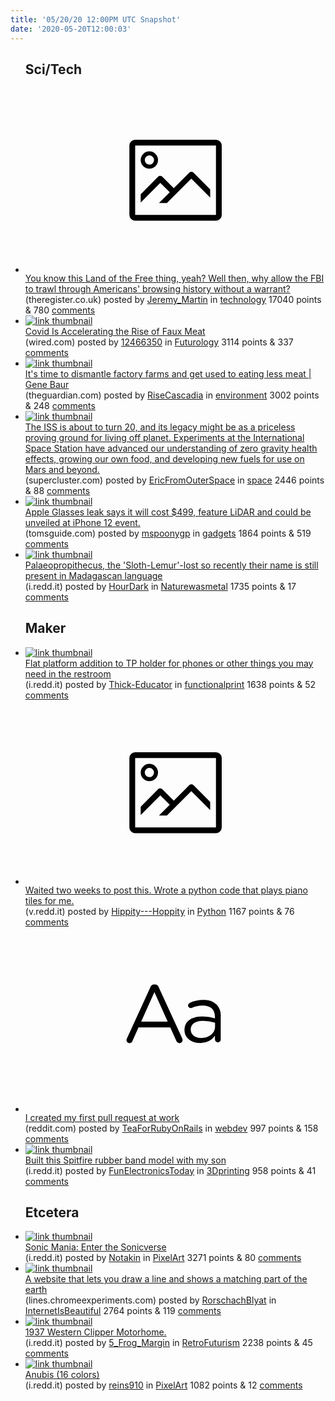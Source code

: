 ```yaml
---
title: '05/20/20 12:00PM UTC Snapshot'
date: '2020-05-20T12:00:03'
---
```

<ul>
<h2>Sci/Tech</h2>

<li><a href='https://www.theregister.co.uk/2020/05/20/us_spy_bill/'><svg version='1.1' viewBox='-34 -14 104 64' preserveAspectRatio='xMidYMid meet' xmlns='http://www.w3.org/2000/svg' xmlns:xlink='http://www.w3.org/1999/xlink'>
    <title>link thumbnail</title>
    <path d='M32,4H4A2,2,0,0,0,2,6V30a2,2,0,0,0,2,2H32a2,2,0,0,0,2-2V6A2,2,0,0,0,32,4ZM4,30V6H32V30Z'></path>
    <path d='M8.92,14a3,3,0,1,0-3-3A3,3,0,0,0,8.92,14Zm0-4.6A1.6,1.6,0,1,1,7.33,11,1.6,1.6,0,0,1,8.92,9.41Z'></path>
    <path d='M22.78,15.37l-5.4,5.4-4-4a1,1,0,0,0-1.41,0L5.92,22.9v2.83l6.79-6.79L16,22.18l-3.75,3.75H15l8.45-8.45L30,24V21.18l-5.81-5.81A1,1,0,0,0,22.78,15.37Z'></path>
    </svg></a><div><div class='linkTitle'><a href='https://www.theregister.co.uk/2020/05/20/us_spy_bill/'>You know this Land of the Free thing, yeah? Well then, why allow the FBI to trawl through Americans' browsing history without a warrant?</a></div>(theregister.co.uk) posted by <a href='https://www.reddit.com/user/Jeremy_Martin'>Jeremy_Martin</a> in <a href='https://www.reddit.com/r/technology'>technology</a> 17040 points & 780 <a href='https://www.reddit.com/r/technology/comments/gn1zk2/you_know_this_land_of_the_free_thing_yeah_well/'>comments</a></div></li>

<li><a href='https://www.wired.com/story/covid-faux-meat/'><img src='https://b.thumbs.redditmedia.com/rIRztaYkhj1aq6jnDr0czzeSKNXFcde9O5i3bvSGWPg.jpg' alt='link thumbnail'></a><div><div class='linkTitle'><a href='https://www.wired.com/story/covid-faux-meat/'>Covid Is Accelerating the Rise of Faux Meat</a></div>(wired.com) posted by <a href='https://www.reddit.com/user/12466350'>12466350</a> in <a href='https://www.reddit.com/r/Futurology'>Futurology</a> 3114 points & 337 <a href='https://www.reddit.com/r/Futurology/comments/gmsr6g/covid_is_accelerating_the_rise_of_faux_meat/'>comments</a></div></li>

<li><a href='https://www.theguardian.com/commentisfree/2020/may/19/its-time-to-get-used-to-eating-less-meat'><img src='https://b.thumbs.redditmedia.com/RcVRBCIuexZbX9bVJyf5wJdFdKrA9QquZS1hKeAZc3k.jpg' alt='link thumbnail'></a><div><div class='linkTitle'><a href='https://www.theguardian.com/commentisfree/2020/may/19/its-time-to-get-used-to-eating-less-meat'>It's time to dismantle factory farms and get used to eating less meat | Gene Baur</a></div>(theguardian.com) posted by <a href='https://www.reddit.com/user/RiseCascadia'>RiseCascadia</a> in <a href='https://www.reddit.com/r/environment'>environment</a> 3002 points & 248 <a href='https://www.reddit.com/r/environment/comments/gmuwhi/its_time_to_dismantle_factory_farms_and_get_used/'>comments</a></div></li>

<li><a href='https://www.supercluster.com/editorial/learning-to-live-and-work-off-planet'><img src='https://b.thumbs.redditmedia.com/ugNDKQkybAkMJmMgK7-lLUAkWEMDQU5d4Ixua9YnP2A.jpg' alt='link thumbnail'></a><div><div class='linkTitle'><a href='https://www.supercluster.com/editorial/learning-to-live-and-work-off-planet'>The ISS is about to turn 20, and its legacy might be as a priceless proving ground for living off planet. Experiments at the International Space Station have advanced our understanding of zero gravity health effects, growing our own food, and developing new fuels for use on Mars and beyond.</a></div>(supercluster.com) posted by <a href='https://www.reddit.com/user/EricFromOuterSpace'>EricFromOuterSpace</a> in <a href='https://www.reddit.com/r/space'>space</a> 2446 points & 88 <a href='https://www.reddit.com/r/space/comments/gmr38d/the_iss_is_about_to_turn_20_and_its_legacy_might/'>comments</a></div></li>

<li><a href='https://www.tomsguide.com/news/massive-apple-glass-leak-reveals-price-release-date-and-specs?utm_source=notification'><img src='https://b.thumbs.redditmedia.com/t-zkrLDij5emIBEdBfxcTfKIl1WV7zQoykjLCbP3q_w.jpg' alt='link thumbnail'></a><div><div class='linkTitle'><a href='https://www.tomsguide.com/news/massive-apple-glass-leak-reveals-price-release-date-and-specs?utm_source=notification'>Apple Glasses leak says it will cost $499, feature LiDAR and could be unveiled at iPhone 12 event.</a></div>(tomsguide.com) posted by <a href='https://www.reddit.com/user/mspoonygp'>mspoonygp</a> in <a href='https://www.reddit.com/r/gadgets'>gadgets</a> 1864 points & 519 <a href='https://www.reddit.com/r/gadgets/comments/gmopxp/apple_glasses_leak_says_it_will_cost_499_feature/'>comments</a></div></li>

<li><a href='https://i.redd.it/qgetwbcatsz41.png'><img src='https://b.thumbs.redditmedia.com/tRiZPjbdB3h0TybXbEsn6_Pqc34YUPnIU7hwmjJqfuU.jpg' alt='link thumbnail'></a><div><div class='linkTitle'><a href='https://i.redd.it/qgetwbcatsz41.png'>Palaeopropithecus, the 'Sloth-Lemur'-lost so recently their name is still present in Madagascan language</a></div>(i.redd.it) posted by <a href='https://www.reddit.com/user/HourDark'>HourDark</a> in <a href='https://www.reddit.com/r/Naturewasmetal'>Naturewasmetal</a> 1735 points & 17 <a href='https://www.reddit.com/r/Naturewasmetal/comments/gmywda/palaeopropithecus_the_slothlemurlost_so_recently/'>comments</a></div></li>

<h2>Maker</h2>

<li><a href='https://i.redd.it/v2v8vt7a9qz41.jpg'><img src='https://b.thumbs.redditmedia.com/9ysPWd5Gu3pMPrZBWP7WENITmuuEV1c-nc040T6OTEk.jpg' alt='link thumbnail'></a><div><div class='linkTitle'><a href='https://i.redd.it/v2v8vt7a9qz41.jpg'>Flat platform addition to TP holder for phones or other things you may need in the restroom</a></div>(i.redd.it) posted by <a href='https://www.reddit.com/user/Thick-Educator'>Thick-Educator</a> in <a href='https://www.reddit.com/r/functionalprint'>functionalprint</a> 1638 points & 52 <a href='https://www.reddit.com/r/functionalprint/comments/gmp14i/flat_platform_addition_to_tp_holder_for_phones_or/'>comments</a></div></li>

<li><a href='https://v.redd.it/aihrbp56yrz41'><svg version='1.1' viewBox='-34 -14 104 64' preserveAspectRatio='xMidYMid meet' xmlns='http://www.w3.org/2000/svg' xmlns:xlink='http://www.w3.org/1999/xlink'>
    <title>link thumbnail</title>
    <path d='M32,4H4A2,2,0,0,0,2,6V30a2,2,0,0,0,2,2H32a2,2,0,0,0,2-2V6A2,2,0,0,0,32,4ZM4,30V6H32V30Z'></path>
    <path d='M8.92,14a3,3,0,1,0-3-3A3,3,0,0,0,8.92,14Zm0-4.6A1.6,1.6,0,1,1,7.33,11,1.6,1.6,0,0,1,8.92,9.41Z'></path>
    <path d='M22.78,15.37l-5.4,5.4-4-4a1,1,0,0,0-1.41,0L5.92,22.9v2.83l6.79-6.79L16,22.18l-3.75,3.75H15l8.45-8.45L30,24V21.18l-5.81-5.81A1,1,0,0,0,22.78,15.37Z'></path>
    </svg></a><div><div class='linkTitle'><a href='https://v.redd.it/aihrbp56yrz41'>Waited two weeks to post this. Wrote a python code that plays piano tiles for me.</a></div>(v.redd.it) posted by <a href='https://www.reddit.com/user/Hippity---Hoppity'>Hippity---Hoppity</a> in <a href='https://www.reddit.com/r/Python'>Python</a> 1167 points & 76 <a href='https://www.reddit.com/r/Python/comments/gmvmfn/waited_two_weeks_to_post_this_wrote_a_python_code/'>comments</a></div></li>

<li><a href='https://www.reddit.com/r/webdev/comments/gmy76i/i_created_my_first_pull_request_at_work/'><svg version='1.1' viewBox='-34 -12 104 64' preserveAspectRatio='xMidYMid slice' xmlns='http://www.w3.org/2000/svg' xmlns:xlink='http://www.w3.org/1999/xlink'>
    <title>text link thumbnail</title>
    <path d='M12.19,8.84a1.45,1.45,0,0,0-1.4-1h-.12a1.46,1.46,0,0,0-1.42,1L1.14,26.56a1.29,1.29,0,0,0-.14.59,1,1,0,0,0,1,1,1.12,1.12,0,0,0,1.08-.77l2.08-4.65h11l2.08,4.59a1.24,1.24,0,0,0,1.12.83,1.08,1.08,0,0,0,1.08-1.08,1.64,1.64,0,0,0-.14-.57ZM6.08,20.71l4.59-10.22,4.6,10.22Z'>
    </path>
    <path d='M32.24,14.78A6.35,6.35,0,0,0,27.6,13.2a11.36,11.36,0,0,0-4.7,1,1,1,0,0,0-.58.89,1,1,0,0,0,.94.92,1.23,1.23,0,0,0,.39-.08,8.87,8.87,0,0,1,3.72-.81c2.7,0,4.28,1.33,4.28,3.92v.5a15.29,15.29,0,0,0-4.42-.61c-3.64,0-6.14,1.61-6.14,4.64v.05c0,2.95,2.7,4.48,5.37,4.48a6.29,6.29,0,0,0,5.19-2.48V26.9a1,1,0,0,0,1,1,1,1,0,0,0,1-1.06V19A5.71,5.71,0,0,0,32.24,14.78Zm-.56,7.7c0,2.28-2.17,3.89-4.81,3.89-1.94,0-3.61-1.06-3.61-2.86v-.06c0-1.8,1.5-3,4.2-3a15.2,15.2,0,0,1,4.22.61Z'>
    </path>
    </svg></a><div><div class='linkTitle'><a href='https://www.reddit.com/r/webdev/comments/gmy76i/i_created_my_first_pull_request_at_work/'>I created my first pull request at work</a></div>(reddit.com) posted by <a href='https://www.reddit.com/user/TeaForRubyOnRails'>TeaForRubyOnRails</a> in <a href='https://www.reddit.com/r/webdev'>webdev</a> 997 points & 158 <a href='https://www.reddit.com/r/webdev/comments/gmy76i/i_created_my_first_pull_request_at_work/'>comments</a></div></li>

<li><a href='https://i.redd.it/5d4i2agqxsz41.png'><img src='https://b.thumbs.redditmedia.com/So1LS4n9ErOdU_7zc0SN80nQBjqq_VjCcvydhVdORbE.jpg' alt='link thumbnail'></a><div><div class='linkTitle'><a href='https://i.redd.it/5d4i2agqxsz41.png'>Built this Spitfire rubber band model with my son</a></div>(i.redd.it) posted by <a href='https://www.reddit.com/user/FunElectronicsToday'>FunElectronicsToday</a> in <a href='https://www.reddit.com/r/3Dprinting'>3Dprinting</a> 958 points & 41 <a href='https://www.reddit.com/r/3Dprinting/comments/gmzdwj/built_this_spitfire_rubber_band_model_with_my_son/'>comments</a></div></li>

<h2>Etcetera</h2>

<li><a href='https://i.redd.it/tkndipj1ftz41.png'><img src='https://b.thumbs.redditmedia.com/_QXz4qSHWEbHm7nCjiijEx3o7W2a2qFKFpX06OkNWcE.jpg' alt='link thumbnail'></a><div><div class='linkTitle'><a href='https://i.redd.it/tkndipj1ftz41.png'>Sonic Mania: Enter the Sonicverse</a></div>(i.redd.it) posted by <a href='https://www.reddit.com/user/Notakin'>Notakin</a> in <a href='https://www.reddit.com/r/PixelArt'>PixelArt</a> 3271 points & 80 <a href='https://www.reddit.com/r/PixelArt/comments/gn118u/sonic_mania_enter_the_sonicverse/'>comments</a></div></li>

<li><a href='https://lines.chromeexperiments.com/'><img src='https://a.thumbs.redditmedia.com/13xztgZIKC9LhkjpzO6QjvQy9Ik06TYLWLaAaVVFFW0.jpg' alt='link thumbnail'></a><div><div class='linkTitle'><a href='https://lines.chromeexperiments.com/'>A website that lets you draw a line and shows a matching part of the earth</a></div>(lines.chromeexperiments.com) posted by <a href='https://www.reddit.com/user/RorschachBlyat'>RorschachBlyat</a> in <a href='https://www.reddit.com/r/InternetIsBeautiful'>InternetIsBeautiful</a> 2764 points & 119 <a href='https://www.reddit.com/r/InternetIsBeautiful/comments/gn41i4/a_website_that_lets_you_draw_a_line_and_shows_a/'>comments</a></div></li>

<li><a href='https://i.redd.it/n578nauyctz41.jpg'><img src='https://b.thumbs.redditmedia.com/qrOob5bKBAcnT7-KEyi7H_R99RwHXA60R03xZQ5tEvg.jpg' alt='link thumbnail'></a><div><div class='linkTitle'><a href='https://i.redd.it/n578nauyctz41.jpg'>1937 Western Clipper Motorhome.</a></div>(i.redd.it) posted by <a href='https://www.reddit.com/user/5_Frog_Margin'>5_Frog_Margin</a> in <a href='https://www.reddit.com/r/RetroFuturism'>RetroFuturism</a> 2238 points & 45 <a href='https://www.reddit.com/r/RetroFuturism/comments/gn0uzq/1937_western_clipper_motorhome/'>comments</a></div></li>

<li><a href='https://i.redd.it/ix5p6q6jwpz41.png'><img src='https://a.thumbs.redditmedia.com/i6YN0EfxV7I4y_3mYjAcYhKNnMvV_yJPkVFtt0d6pv0.jpg' alt='link thumbnail'></a><div><div class='linkTitle'><a href='https://i.redd.it/ix5p6q6jwpz41.png'>Anubis (16 colors)</a></div>(i.redd.it) posted by <a href='https://www.reddit.com/user/reins910'>reins910</a> in <a href='https://www.reddit.com/r/PixelArt'>PixelArt</a> 1082 points & 12 <a href='https://www.reddit.com/r/PixelArt/comments/gmnuo8/anubis_16_colors/'>comments</a></div></li>

</ul>
